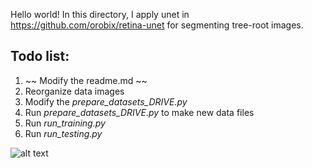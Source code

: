 Hello world!
In this directory, I apply unet in https://github.com/orobix/retina-unet for segmenting tree-root images.

## Todo list:
1. ~~ Modify the readme.md ~~
2. Reorganize data images
3. Modify the *prepare_datasets_DRIVE.py*
4. Run *prepare_datasets_DRIVE.py* to make new data files
5. Run *run_training.py*
6. Run *run_testing.py*

![alt text](http://i0.kym-cdn.com/photos/images/newsfeed/000/531/557/a88.jpg "We need to go deeper")

